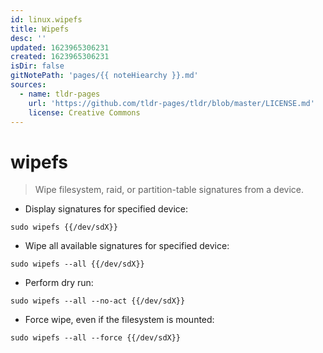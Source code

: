 ```yaml
---
id: linux.wipefs
title: Wipefs
desc: ''
updated: 1623965306231
created: 1623965306231
isDir: false
gitNotePath: 'pages/{{ noteHiearchy }}.md'
sources:
  - name: tldr-pages
    url: 'https://github.com/tldr-pages/tldr/blob/master/LICENSE.md'
    license: Creative Commons
---
```

# wipefs

> Wipe filesystem, raid, or partition-table signatures from a device.

- Display signatures for specified device:

`sudo wipefs {{/dev/sdX}}`

- Wipe all available signatures for specified device:

`sudo wipefs --all {{/dev/sdX}}`

- Perform dry run:

`sudo wipefs --all --no-act {{/dev/sdX}}`

- Force wipe, even if the filesystem is mounted:

`sudo wipefs --all --force {{/dev/sdX}}`

